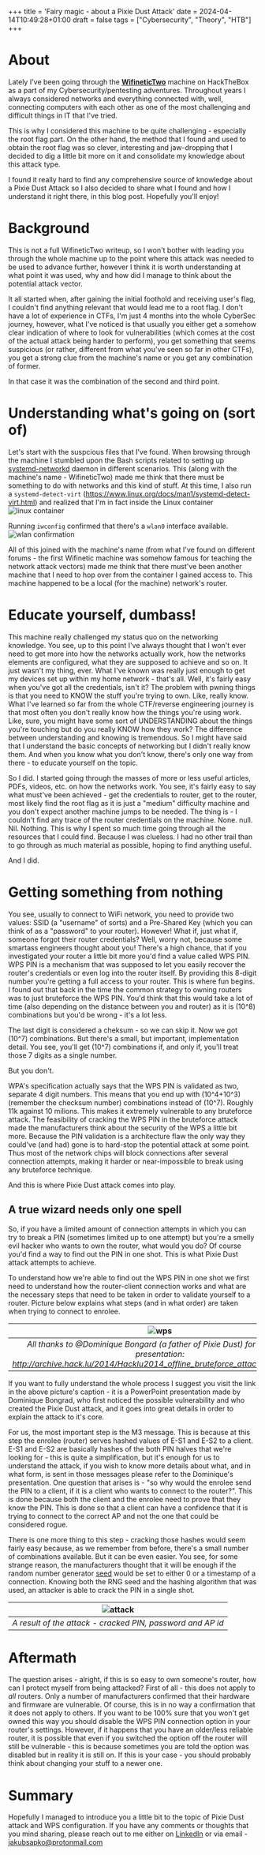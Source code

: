 +++
title = 'Fairy magic - about a Pixie Dust Attack'
date = 2024-04-14T10:49:28+01:00
draft = false 
tags = ["Cybersecurity", "Theory", "HTB"]
+++

# About

Lately I've been going through the **[WifineticTwo](https://app.hackthebox.com/machines/WifineticTwo)** machine on HackTheBox as a part of my Cybersecurity/pentesting adventures. Throughout years I always considered networks and everything connected with, well, connecting computers with each other as one of the most challenging and difficult things in IT that I've tried.

This is why I considered this machine to be quite challenging - especially the root flag part. On the other hand, the method that I found and used to obtain the root flag was so clever, interesting and jaw-dropping that I decided to dig a little bit more on it and consolidate my knowledge about this attack type.

I found it really hard to find any comprehensive source of knowledge about a Pixie Dust Attack so I also decided to share what I found and how I understand it right there, in this blog post. Hopefully you'll enjoy!

# Background

This is not a full WifineticTwo writeup, so I won't bother with leading you through the whole machine up to the point where this attack was needed to be used to advance further, however I think it is worth understanding at what point it was used, why and how did I manage to think about the potential attack vector.

It all started when, after gaining the initial foothold and receiving user's flag, I couldn't find anything relevant that would lead me to a root flag. I don't have a lot of experience in CTFs, I'm just 4 months into the whole CyberSec journey, however, what I've noticed is that usually you either get a somehow clear indication of where to look for vulnerabilities (which comes at the cost of the actual attack being harder to perform), you get something that seems suspicious (or rather, different from what you've seen so far in other CTFs), you get a strong clue from the machine's name or you get any combination of former.

In that case it was the combination of the second and third point.

# Understanding what's going on (sort of)

Let's start with the suspcious files that I've found. 
When browsing through the machine I stumbled upon the Bash scripts related to setting up [systemd-networkd](https://wiki.archlinux.org/title/systemd-networkd) daemon in different scenarios. 
This (along with the machine's name - WifineticTwo) made me think that there must be something to do with networks and this kind of stuff. 
At this time, I also run a ```systemd-detect-virt``` (https://www.linux.org/docs/man1/systemd-detect-virt.html) and realized that I'm in fact inside the Linux container ![linux container](/linux_container.png)



Running ```iwconfig``` confirmed that there's a ```wlan0``` interface available. ![wlan confirmation](/wlan.png)


All of this joined with the machine's name (from what I've found on different forums - the first Wifinetic machine was somehow famous for teaching the network attack vectors) made me think that there must've been another machine that I need to hop over from the container I gained access to.
This machine happened to be a local (for the machine) network's router.


# Educate yourself, dumbass!

This machine really challenged my status quo on the networking knowledge. You see, up to this point I've always thought that I won't ever need to get more into how the networks actually work, how the networks elements are configured, what they are supposed to achieve and so on.
It just wasn't my thing, ever. What I've known was really just enough to get my devices set up within my home network - that's all. Well, it's fairly easy when you've got all the credentials, isn't it?
The problem with pwning things is that you need to KNOW the stuff you're trying to own. Like, really know. What I've learned so far from the whole CTF/reverse engineering journey is that most often you don't really know how the things you're using work.
Like, sure, you might have some sort of UNDERSTANDING about the things you're touching but do you really KNOW how they work? The difference between understanding and knowing is tremendous. So I might have said that I understand the basic concepts of networking but I didn't really know them.
And when you know what you don't know, there's only one way from there - to educate yourself on the topic.

So I did. I started going through the masses of more or less useful articles, PDFs, videos, etc. on how the networks work. You see, it's fairly easy to say what must've been achieved - get the credentials to router, get to the router, most likely find the root flag as it is just a "medium" difficulty machine and you don't expect another machine jumps to be needed. The thing is - I couldn't find any trace of the router credentials on the machine. None. null. Nil. Nothing.
This is why I spent so much time going through all the resources that I could find. Because I was clueless. I had no other trail than to go through as much material as possible, hoping to find anything useful.

And I did.

# Getting something from nothing

You see, usually to connect to WiFi network, you need to provide two values: SSID (a "username" of sorts) and a Pre-Shared Key (which you can think of as a "password" to your router).
However! What if, just what if, someone forgot their router credentials? Well, worry not, because some smartass engineers thought about you! There's a high chance, that if you investigated your router a little bit more you'd find a value called WPS PIN.
WPS PIN is a mechanism that was supposed to let you easily recover the router's credentials or even log into the router itself. By providing this 8-digit number you're getting a full access to your router. This is where fun begins.
I found out that back in the time the common strategy to owning routers was to just bruteforce the WPS PIN. You'd think that this would take a lot of time (also depending on the distance between you and router) as it is \(10^8\) combinations but you'd be wrong - it's a lot less.

The last digit is considered a cheksum - so we can skip it. Now we got \(10^7\) combinations. But there's a small, but important, implementation detail. You see, you'll get \(10^7\) combinations if, and only if, you'll treat those 7 digits as a single number. 

But you don't.

WPA's specification actually says that the WPS PIN is validated as two, separate 4 digit numbers. This means that you end up with \(10^4+10^3\) (remember the checksum number) combinations instead of \(10^7\). Roughly 11k against 10 milions. This makes it extremely vulnerable to any bruteforce attack.
The feasibility of cracking the WPS PIN in the bruteforce attack made the manufacturers think about the security of the WPS a little bit more. Because the PIN validation is a architecture flaw the only way they could've (and had) gone is to hard-stop the potential attack at some point. Thus most of the network chips will block connections after several connection attempts, making it harder or near-impossible to break using any bruteforce technique.

And this is where Pixie Dust attack comes into play.

## A true wizard needs only one spell

So, if you have a limited amount of connection attempts in which you can try to break a PIN (sometimes limited up to one attempt) but you're a smelly evil hacker who wants to own the router, what would you do? Of course you'd find a way to find out the PIN in one shot. This is what Pixie Dust attack attempts to achieve.

To understand how we're able to find out the WPS PIN in one shot we first need to understand how the router-client connection works and what are the necessary steps that need to be taken in order to validate yourself to a router.
Picture below explains what steps (and in what order) are taken when trying to connect to enrolee.

| ![wps](/wps2.png) |
|:--:|
| *All thanks to @Dominique Bongard (a father of Pixie Dust) for this great presentation: http://archive.hack.lu/2014/Hacklu2014_offline_bruteforce_attack_on_wps.pdf* |

If you want to fully understand the whole process I suggest you visit the link in the above picture's caption - it is a PowerPoint presentation made by Dominique Bongrad, who first noticed the possible vulnerability and who created the Pixie Dust attack, and it goes into great details in order to explain the attack to it's core.

For us, the most important step is the M3 message. This is because at this step the enrolee (router) serves hashed values of E-S1 and E-S2 to a client. E-S1 and E-S2 are basically hashes of the both PIN halves that we're looking for - this is quite a simplification, but it's enough for us to understand the attack, if you wish to know more details about what, and in what form, is sent in those messages please refer to the Dominique's presentation.
One question that arises is - "so why would the enrolee send the PIN to a client, if it is a client who wants to connect to the router?". This is done because both the client and the enrolee need to prove that they know the PIN. This is done so that a client can have a
confidence that it is trying to connect to the correct AP and not the one that could be considered rogue.

There is one more thing to this step - cracking those hashes would seem fairly easy because, as we remember from before, there's a small number of combinations available. But it can be even easier. You see, for some strange reason, the manufacturers thought that it will be enough if the random number generator [seed](https://en.wikipedia.org/wiki/Random_seed) would be set to either 0 or a timestamp of a connection. Knowing both the RNG seed and the hashing algorithm that was used, an attacker is able to crack the PIN in a single shot.

| ![attack](/attack2.png) |
|:--:|
| *A result of the attack - cracked PIN, password and AP id* |

# Aftermath

The question arises - alright, if this is so easy to own someone's router, how can I protect myself from being attacked? First of all - this does not apply to _all_ routers. Only a number of manufacturers confirmed that their hardware and firmware are vulnerable. Of course, this is in no way a confirmation that it does not apply to others.
If you want to be 100% sure that you won't get owned this way you should disable the WPS PIN connection option in your router's settings. However, if it happens that you have an older/less reliable router, it is possible that even if you switched the option off the router will still be vulnerable - this is because sometimes you are told the option was disabled but in reality it is still on.
If this is your case - you should probably think about changing your stuff to a newer one.

# Summary

Hopefully I managed to introduce you a little bit to the topic of Pixie Dust attack and WPS configuration. If you have any comments or thoughts that you mind sharing, please reach out to me either on [LinkedIn](https://www.linkedin.com/in/jakub-sapko/) or via email - jakubsapko@protonmail.com
